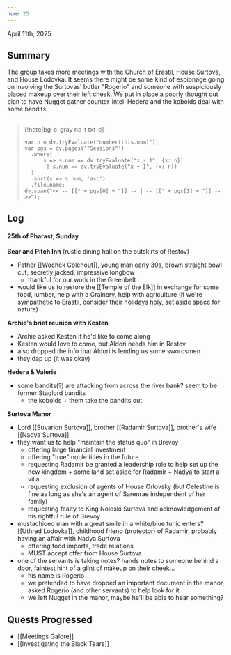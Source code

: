 ```yaml
---
num: 25
---
```

April 11th, 2025

## Summary
The group takes more meetings with the Church of Erastil, House Surtova, and House Lodovka. It seems there might be some kind of espionage going on involving the Surtovas' butler "Rogerio" and someone with suspiciously placed makeup over their left cheek. We put in place a poorly thought out plan to have Nugget gather counter-intel. Hedera and the kobolds deal with some bandits.

##
>[!note|bg-c-gray no-t txt-c]
>```dataviewjs
>var n = dv.tryEvaluate("number(this.num)");
>var pgs = dv.pages('"Sessions"')
>	.where(
>		s => s.num == dv.tryEvaluate("x - 1", {x: n})
>		|| s.num == dv.tryEvaluate("x + 1", {x: n})
>	)
>	.sort(s => s.num, 'asc')
>	.file.name;
>dv.span("<< -- [[" + pgs[0] + "]] -- | -- [[" + pgs[1] + "]] -- >>");
>```

## Log
#### 25th of Pharast, Sunday
**Bear and Pitch Inn** (rustic dining hall on the outskirts of Restov)
- Father [[Wochek Colehout]], young man early 30s, brown straight bowl cut, secretly jacked, impressive longbow
	- thankful for our work in the Greenbelt
- would like us to restore the [[Temple of the Elk]] in exchange for some food, lumber, help with a Grainery, help with agriculture (if we're sympathetic to Erastil, consider their holidays holy, set aside space for nature)

**Archie's brief reunion with Kesten**
- Archie asked Kesten if he'd like to come along
- Kesten would love to come, but Aldori needs him in Restov
- also dropped the info that Aldori is lending us some swordsmen
- they dap up (it was okay)

**Hedera & Valerie**
- some bandits(?) are attacking from across the river bank? seem to be former Staglord bandits
	- the kobolds + them take the bandits out

**Surtova Manor**
- Lord [[Suvarion Surtova]], brother [[Radamir Surtova]], brother's wife [[Nadya Surtova]]
- they want us to help "maintain the status quo" in Brevoy
	- offering large financial investment
	- offering "true" noble titles in the future
	- requesting Radamir be granted a leadership role to help set up the new kingdom + some land set aside for Radamir + Nadya to start a villa
	- requesting exclusion of agents of House Orlovsky (but Celestine is fine as long as she's an agent of Sarenrae independent of her family)
	- requesting fealty to King Noleski Surtova and acknowledgement of his rightful rule of Brevoy
- mustachioed man with a great smile in a white/blue tunic enters? [[Uthred Lodovka]], childhood friend (protector) of Radamir, probably having an affair with Nadya Surtova
	- offering food imports, trade relations
	- MUST accept offer from House Surtova
- one of the servants is taking notes? hands notes to someone behind a door, faintest hint of a glint of makeup on their cheek...
	- his name is Rogerio
	- we pretended to have dropped an important document in the manor, asked Rogerio (and other servants) to help look for it
	- we left Nugget in the manor, maybe he'll be able to hear something?

## Quests Progressed
- [[Meetings Galore]]
- [[Investigating the Black Tears]]

